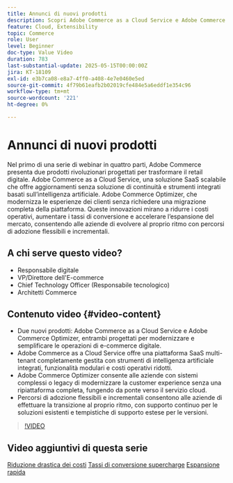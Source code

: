 ```yaml
---
title: Annunci di nuovi prodotti
description: Scopri Adobe Commerce as a Cloud Service e Adobe Commerce Optimizer.
feature: Cloud, Extensibility
topic: Commerce
role: User
level: Beginner
doc-type: Value Video
duration: 783
last-substantial-update: 2025-05-15T00:00:00Z
jira: KT-18109
exl-id: e3b7ca08-e8a7-4ff0-a408-4e7e0460e5ed
source-git-commit: 4f79b61eafb2b02019cfe484e5a6eddf1e354c96
workflow-type: tm+mt
source-wordcount: '221'
ht-degree: 0%

---
```


# Annunci di nuovi prodotti

Nel primo di una serie di webinar in quattro parti, Adobe Commerce presenta due prodotti rivoluzionari progettati per trasformare il retail digitale. Adobe Commerce as a Cloud Service, una soluzione SaaS scalabile che offre aggiornamenti senza soluzione di continuità e strumenti integrati basati sull’intelligenza artificiale.  Adobe Commerce Optimizer, che modernizza le esperienze dei clienti senza richiedere una migrazione completa della piattaforma. Queste innovazioni mirano a ridurre i costi operativi, aumentare i tassi di conversione e accelerare l’espansione del mercato, consentendo alle aziende di evolvere al proprio ritmo con percorsi di adozione flessibili e incrementali.

## A chi serve questo video?

* Responsabile digitale
* VP/Direttore dell&#39;E-commerce
* Chief Technology Officer (Responsabile tecnologico)
* Architetti Commerce

## Contenuto video {#video-content}

* Due nuovi prodotti: Adobe Commerce as a Cloud Service e Adobe Commerce Optimizer, entrambi progettati per modernizzare e semplificare le operazioni di e-commerce digitale.
* Adobe Commerce as a Cloud Service offre una piattaforma SaaS multi-tenant completamente gestita con strumenti di intelligenza artificiale integrati, funzionalità modulari e costi operativi ridotti.
* Adobe Commerce Optimizer consente alle aziende con sistemi complessi o legacy di modernizzare la customer experience senza una ripiattaforma completa, fungendo da ponte verso il servizio cloud.
* Percorsi di adozione flessibili e incrementali consentono alle aziende di effettuare la transizione al proprio ritmo, con supporto continuo per le soluzioni esistenti e tempistiche di supporto estese per le versioni.

>[!VIDEO](https://video.tv.adobe.com/v/3458484/?learn=on&enablevpops)

## Video aggiuntivi di questa serie

[Riduzione drastica dei costi](./drastically-cut-costs.md)
[Tassi di conversione supercharge](./supercharge-conversion-rates.md)
[Espansione rapida](fast-track-expansion.md)
